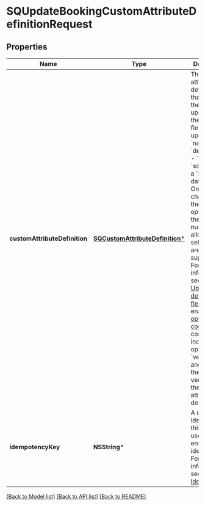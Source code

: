# SQUpdateBookingCustomAttributeDefinitionRequest

## Properties
Name | Type | Description | Notes
------------ | ------------- | ------------- | -------------
**customAttributeDefinition** | [**SQCustomAttributeDefinition***](SQCustomAttributeDefinition.md) | The custom attribute definition that contains the fields to update. Only the following fields can be updated: - &#x60;name&#x60; - &#x60;description&#x60; - &#x60;visibility&#x60; - &#x60;schema&#x60; for a &#x60;Selection&#x60; data type. Only changes to the named options or the maximum number of allowed selections are supported.  For more information, see [Updatable definition fields](https://developer.squareup.com/docs/booking-custom-attributes-api/custom-attribute-definitions#updatable-definition-fields).  To enable [optimistic concurrency](https://developer.squareup.com/docs/build-basics/common-api-patterns/optimistic-concurrency) control, include the optional &#x60;version&#x60; field and specify the current version of the custom attribute definition. | 
**idempotencyKey** | **NSString*** | A unique identifier for this request, used to ensure idempotency. For more information, see [Idempotency](https://developer.squareup.com/docs/build-basics/common-api-patterns/idempotency). | [optional] 

[[Back to Model list]](../README.md#documentation-for-models) [[Back to API list]](../README.md#documentation-for-api-endpoints) [[Back to README]](../README.md)


